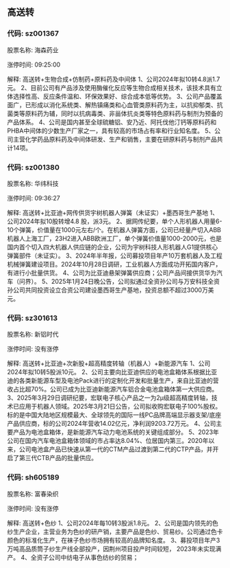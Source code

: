 ## 高送转

### 代码: sz001367

股票名称: 海森药业

涨停时间: 09:25:00

解释: 高送转+生物合成+仿制药+原料药及中间体
1、公司2024年拟10转4.8派1.7元。
2、目前公司有产品涉及使用酶催化反应等生物合成相关技术，该技术具有立体选择性高、反应条件温和、环保效果好、综合成本低等优势。
3、公司产品覆盖面广，已形成以消化系统类、解热镇痛类和心血管类原料药为主，以抗抑郁类、抗菌类等原料药为辅，同时以抗病毒类、非甾体抗炎类等特色原料药与制剂为预备的产品体系。
4、公司是国内甚至全球硫糖铝、安乃近、阿托伐他汀钙等原料药和PHBA中间体的少数生产厂家之一，具有较高的市场占有率和行业知名度。
5、公司主营化学药品原料药及中间体研发、生产和销售，主要在研原料药与制剂产品共计14项。

### 代码: sz001380

股票名称: 华纬科技

涨停时间: 09:36:27

解释: 高送转+比亚迪+网传供货宇树机器人弹簧（未证实）+墨西哥生产基地
1、公司2024年拟10股转增4.8 股，派3元。
2、据网传纪要，单个人形机器人用量6-10个弹簧，价值量在1000元左右/个。在机器人弹簧方面，公司已经量产切入ABB机器人上海工厂，23H2进入ABB欧洲工厂，单个弹簧价值量1000-2000元，也是国内首个切入四大机器人供应链的企业，公司为宇树科技人形机器人G1提供核心弹簧部件（未证实）。
3、2024年半年报，公司募投项目年产10万套机器人及工程机械弹簧建设项目。2024年10月28日调研，工业机器人方面成功开拓国内客户，有进行小批量供货。
4、公司为比亚迪悬架弹簧供应商；公司产品间接供货华为汽车（问界）。
5、2025年1月24日晚公告，公司拟通过全资孙公司与万安科技全资孙公司共同投资设立合资公司建设墨西哥生产基地，投资总额不超过3000万美元。

### 代码: sz301613

股票名称: 新铝时代

涨停时间: 没有涨停

解释: 高送转+比亚迪+次新股+超高精度转轴（机器人）+新能源汽车
1、公司2024年拟10转5股派10元。
2、公司主要向比亚迪供应的电池盒箱体系根据比亚迪的各类新能源车型及电池Pack进行的定制化开发和批量生产，来自比亚迪的营收占比超70%。公司已成为比亚迪新能源汽车铝合金电池盒箱体第一大供应商。
3、2025年3月29日调研纪要，宏联电子核心产品之一为2μ级超高精度转轴，技术已应用于机器人领域。2025年3月21日公告，公司拟收购宏联电子100%股权。标的是中国大陆地区规模最大、全球领先的国际一线PC品牌高端显示器支架/底座产品供应商，标的公司2024年营收14.02亿元，净利润9203.72万元。
4、公司主要产品为电池盒箱体，是新能源汽车动力电池系统的关键组成部分。
5、2023年公司在国内汽车电池盒箱体领域的市占率达8.04%、位居国内第三。2020年以来，公司电池盒产品已快速从第一代的CTM产品过渡到第二代的CTP产品，并开启了第三代CTB产品的批量供应。

### 代码: sh605189

股票名称: 富春染织

涨停时间: 没有涨停

解释: 高送转+色纱
1、公司2024年每10转3股派1.8元。
2、公司是国内领先的色纱生产企业，主营业务为色纱的研产销，主要产品是色纱、贸易纱。公司通过色卡颜色的标准化生产，在袜子色纱市场拥有较高的品牌知名度。
3、募投项目年产3万吨高品质筒子纱生产线全部投产，因荆州项目投产时间较短， 2023年未实现满产。
4、全资子公司中纺电子从事色纺纱的贸易；

